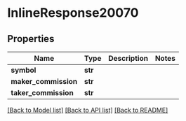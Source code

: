 # InlineResponse20070

## Properties
Name | Type | Description | Notes
------------ | ------------- | ------------- | -------------
**symbol** | **str** |  | 
**maker_commission** | **str** |  | 
**taker_commission** | **str** |  | 

[[Back to Model list]](../README.md#documentation-for-models) [[Back to API list]](../README.md#documentation-for-api-endpoints) [[Back to README]](../README.md)

